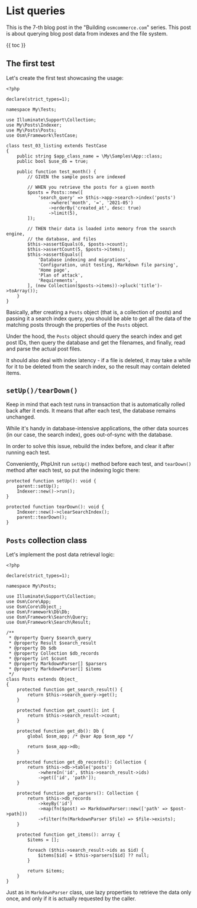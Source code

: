 # List queries

This is the 7-th blog post in the "Building `osmcommerce.com`" series. This post is about querying blog post data from indexes and the file system.

{{ toc }}

## The first test

Let's create the first test showcasing the usage:

    <?php
    
    declare(strict_types=1);
    
    namespace My\Tests;
    
    use Illuminate\Support\Collection;
    use My\Posts\Indexer;
    use My\Posts\Posts;
    use Osm\Framework\TestCase;
    
    class test_03_listing extends TestCase
    {
        public string $app_class_name = \My\Samples\App::class;
        public bool $use_db = true;
    
        public function test_month() {
            // GIVEN the sample posts are indexed
    
            // WHEN you retrieve the posts for a given month
            $posts = Posts::new([
                'search_query' => $this->app->search->index('posts')
                    ->where('month', '=', '2021-05')
                    ->orderBy('created_at', desc: true)
                    ->limit(5),
            ]);
    
            // THEN their data is loaded into memory from the search engine,
            // the database, and files
            $this->assertEquals(6, $posts->count);
            $this->assertCount(5, $posts->items);
            $this->assertEquals([
                'Database indexing and migrations',
                'Configuration, unit testing, Markdown file parsing',
                'Home page',
                'Plan of attack',
                'Requirements',
            ], (new Collection($posts->items))->pluck('title')->toArray());
        }
    }
    
Basically, after creating a `Posts` object (that is, a collection of posts) and passing it a search index query, you should be able to get all the data of the matching posts through the properties of the `Posts` object. 

Under the hood, the `Posts` object should query the search index and get post IDs, then query the database and get the filenames, and finally, read and parse the actual post files.

It should also deal with index latency - if a file is deleted, it may take a while for it to be deleted from the search index, so the result may contain deleted items.

## `setUp()/tearDown()`

Keep in mind that each test runs in transaction that is automatically rolled back after it ends. It means that after each test, the database remains unchanged. 

While it's handy in database-intensive applications, the other data sources (in our case, the search index), goes out-of-sync with the database.

In order to solve this issue, rebuild the index before, and clear it after running each test. 

Conveniently, PhpUnit run `setUp()` method before each test, and `tearDown()` method after each test, so put the indexing logic there:
 
    protected function setUp(): void {
        parent::setUp();
        Indexer::new()->run();
    }

    protected function tearDown(): void {
        Indexer::new()->clearSearchIndex();
        parent::tearDown();
    }

## `Posts` collection class

Let's implement the post data retrieval logic:

    <?php
    
    declare(strict_types=1);
    
    namespace My\Posts;
    
    use Illuminate\Support\Collection;
    use Osm\Core\App;
    use Osm\Core\Object_;
    use Osm\Framework\Db\Db;
    use Osm\Framework\Search\Query;
    use Osm\Framework\Search\Result;
    
    /**
     * @property Query $search_query
     * @property Result $search_result
     * @property Db $db
     * @property Collection $db_records
     * @property int $count
     * @property MarkdownParser[] $parsers
     * @property MarkdownParser[] $items
     */
    class Posts extends Object_
    {
        protected function get_search_result() {
            return $this->search_query->get();
        }
    
        protected function get_count(): int {
            return $this->search_result->count;
        }
    
        protected function get_db(): Db {
            global $osm_app; /* @var App $osm_app */
    
            return $osm_app->db;
        }
    
        protected function get_db_records(): Collection {
            return $this->db->table('posts')
                ->whereIn('id', $this->search_result->ids)
                ->get(['id', 'path']);
        }
    
        protected function get_parsers(): Collection {
            return $this->db_records
                ->keyBy('id')
                ->map(fn($post) => MarkdownParser::new(['path' => $post->path]))
                ->filter(fn(MarkdownParser $file) => $file->exists);
        }
    
        protected function get_items(): array {
            $items = [];
    
            foreach ($this->search_result->ids as $id) {
                $items[$id] = $this->parsers[$id] ?? null;
            }
    
            return $items;
        }
    } 
    
Just as in `MarkdownParser` class, use lazy properties to retrieve the data only once, and only if it is actually requested by the caller.

 